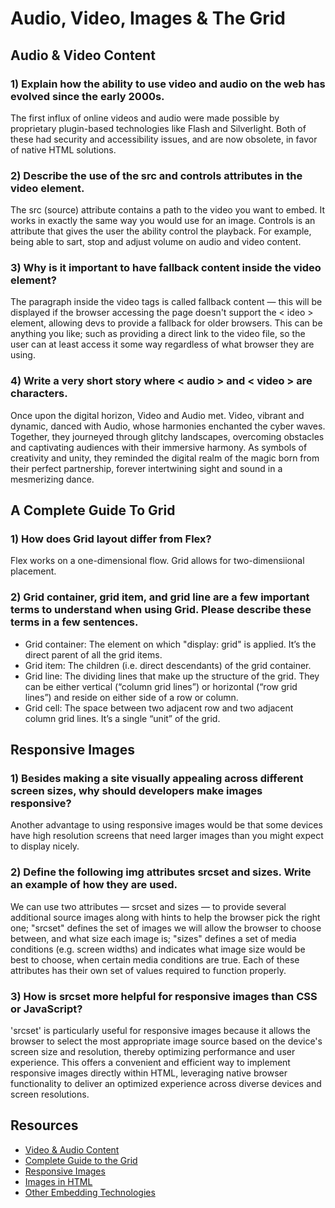 # Audio, Video, Images & The Grid

## Audio & Video Content

### 1) Explain how the ability to use video and audio on the web has evolved since the early 2000s.
The first influx of online videos and audio were made possible by proprietary plugin-based technologies like Flash and Silverlight. Both of these had security and accessibility issues, and are now obsolete, in favor of native HTML solutions.

### 2) Describe the use of the src and controls attributes in the video element.
The src (source) attribute contains a path to the video you want to embed. It works in exactly the same way you would use for an image. Controls is an attribute that gives the user the ability control the playback. For example, being able to sart, stop and adjust volume on audio and video content.

### 3) Why is it important to have fallback content inside the video element?
The paragraph inside the video tags is called fallback content — this will be displayed if the browser accessing the page doesn't support the < ideo > element, allowing devs to provide a fallback for older browsers. This can be anything you like; such as providing a direct link to the video file, so the user can at least access it some way regardless of what browser they are using.
### 4) Write a very short story where < audio > and < video > are characters.

Once upon the digital horizon, Video and Audio met. Video, vibrant and dynamic, danced with Audio, whose harmonies enchanted the cyber waves. Together, they journeyed through glitchy landscapes, overcoming obstacles and captivating audiences with their immersive harmony. As symbols of creativity and unity, they reminded the digital realm of the magic born from their perfect partnership, forever intertwining sight and sound in a mesmerizing dance.

## A Complete Guide To Grid

### 1) How does Grid layout differ from Flex?
Flex works on a one-dimensional flow. Grid allows for two-dimensiional placement.
### 2) Grid container, grid item, and grid line are a few important terms to understand when using Grid. Please describe these terms in a few sentences.
- Grid container: The element on which "display: grid" is applied. It’s the direct parent of all the grid items.<br>
- Grid item: The children (i.e. direct descendants) of the grid container.<br>
- Grid line: The dividing lines that make up the structure of the grid. They can be either vertical (“column grid lines”) or horizontal (“row grid lines”) and reside on either side of a row or column.<br>
- Grid cell: The space between two adjacent row and two adjacent column grid lines. It’s a single “unit” of the grid. 

## Responsive Images

### 1) Besides making a site visually appealing across different screen sizes, why should developers make images responsive?
Another advantage to using responsive images would be that some devices have high resolution screens that need larger images than you might expect to display nicely.
### 2) Define the following img attributes srcset and sizes. Write an example of how they are used.
We can use two attributes — srcset and sizes — to provide several additional source images along with hints to help the browser pick the right one; "srcset" defines the set of images we will allow the browser to choose between, and what size each image is; "sizes" defines a set of media conditions (e.g. screen widths) and indicates what image size would be best to choose, when certain media conditions are true. Each of these attributes has their own set of values required to function properly.
### 3) How is srcset more helpful for responsive images than CSS or JavaScript?

'srcset' is particularly useful for responsive images because it allows the browser to select the most appropriate image source based on the device's screen size and resolution, thereby optimizing performance and user experience. This offers a convenient and efficient way to implement responsive images directly within HTML, leveraging native browser functionality to deliver an optimized experience across diverse devices and screen resolutions.

## Resources
- [Video & Audio Content](https://developer.mozilla.org/en-US/docs/Learn/HTML/Multimedia_and_embedding/Video_and_audio_content)<br>
- [Complete Guide to the Grid](https://css-tricks.com/snippets/css/complete-guide-grid/)<br>
- [Responsive Images](https://developer.mozilla.org/en-US/docs/Learn/HTML/Multimedia_and_embedding/Responsive_images)<br>
- [Images in HTML](https://developer.mozilla.org/en-US/docs/Learn/HTML/Multimedia_and_embedding/Images_in_HTML)<br>
- [Other Embedding Technologies](https://developer.mozilla.org/en-US/docs/Learn/HTML/Multimedia_and_embedding/Other_embedding_technologies)<br>
